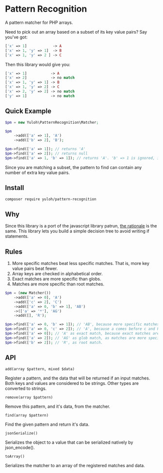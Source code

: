 # Pattern Recognition
A pattern matcher for PHP arrays.

Need to pick out an array based on a subset of its key value pairs? Say you've got:

```php
['x' => 1]            -> A
['x' => 1, 'y' => 1]  -> B
['x' => 1, 'y' => 2 ] -> C
```

Then this library would give you:

```php
['x' => 1]           -> A
['x' => 2]           -> no match
['x' => 1, 'y' => 1] -> B
['x' => 1, 'y' => 2] -> C
['x' => 2, 'y' => 2] -> no match
['y' => 1]           -> no match
```
## Quick Example

```php
$pm = new Yuloh\PatternRecognition\Matcher;

$pm
    ->add(['a' => 1], 'A')
    ->add(['b' => 2], 'B');

$pm->find(['a' => 1]); // returns 'A'
$pm->find(['a' => 2]); // returns null
$pm->find(['a' => 1, 'b' => 1]); // returns 'A'. 'b' => 1 is ignored, it was never registered.
```

Since you are matching a subset, the pattern to find can contain any number of extra key value pairs.  

## Install

```bash
composer require yuloh/pattern-recognition
```
## Why

Since this library is a port of the javascript library patrun, [the rationale](https://github.com/rjrodger/patrun#the-why) is the same.  This library lets you build a simple decision tree to avoid writing if statements.

## Rules

1. More specific matches beat less specific matches. That is, more key value pairs beat fewer.
2. Array keys are checked in alphabetical order.
3. Exact matches are more specific than globs.
4. Matches are more specific than root matches.

```php
$pm = (new Matcher())
    ->add(['a' => 0], 'A')
    ->add(['c' => 2], 'C')
    ->add(['a' => 0, 'b' => 1], 'AB')
    ->(['a' => '*'], 'AG')
    ->add([], 'R');

$pm->find(['a' => 0, 'b' => 1]); // 'AB', because more specific matches beat less specific matches.
$pm->find(['a' => 0, 'c' => 2]); // 'A', because a comes before c and keys are checked in alphabetical order. 
$pm->find(['a' => 0]); // 'A' as exact match, because exact matches are more specific than globs.
$pm->find(['a' => 2]); // 'AG' as glob match, as matches are more specific than root matches.
$pm->find(['b' => 2]); // 'R', as root match.
```

## API

```
add(array $pattern, mixed $data)
```

Register a pattern, and the data that will be returned if an input matches.  Both keys and values are considered to be strings. Other types are converted to strings.

```
remove(array $pattern)
```

Remove this pattern, and it's data, from the matcher.

```
find(array $pattern)
```

Find the given pattern and return it's data.

```
jsonSerialize()
```

Serializes the object to a value that can be serialized natively by json_encode().

```
toArray()
```

Serializes the matcher to an array of the registered matches and data.
